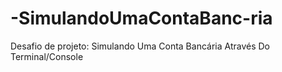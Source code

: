 # -SimulandoUmaContaBanc-ria
Desafio de projeto:  Simulando Uma Conta Bancária Através Do Terminal/Console
